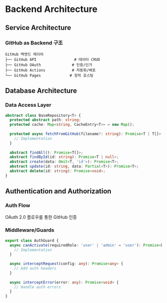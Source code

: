 # Backend Architecture

## Service Architecture

### GitHub as Backend 구조
```
GitHub 백엔드 레이어
├── GitHub API                 # 데이터 CRUD
├── GitHub OAuth              # 인증/인가
├── GitHub Actions            # 자동화/배포
└── GitHub Pages             # 정적 호스팅
```

## Database Architecture

### Data Access Layer
```typescript
abstract class BaseRepository<T> {
  protected abstract path: string;
  protected cache: Map<string, CacheEntry<T>> = new Map();
  
  protected async fetchFromGitHub(filename?: string): Promise<T | T[]> {
    // Implementation
  }
  
  abstract findAll(): Promise<T[]>;
  abstract findById(id: string): Promise<T | null>;
  abstract create(data: Omit<T, 'id'>): Promise<T>;
  abstract update(id: string, data: Partial<T>): Promise<T>;
  abstract delete(id: string): Promise<void>;
}
```

## Authentication and Authorization

### Auth Flow
OAuth 2.0 플로우를 통한 GitHub 인증

### Middleware/Guards
```typescript
export class AuthGuard {
  async canActivate(requiredRole: 'user' | 'admin' = 'user'): Promise<boolean> {
    // Implementation
  }
  
  async interceptRequest(config: any): Promise<any> {
    // Add auth headers
  }
  
  async interceptError(error: any): Promise<void> {
    // Handle auth errors
  }
}
```
